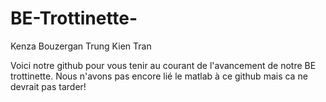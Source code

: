 # BE-Trottinette- 
Kenza Bouzergan Trung Kien Tran

Voici notre github pour vous tenir au courant de l'avancement de notre BE trottinette. 
Nous n'avons pas encore lié le matlab à ce github mais ca ne devrait pas tarder! 

